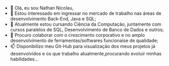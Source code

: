 - 👋 Olá, eu sou Nathan Nicolau,
- 👀 Estou interessado em ingressar no mercado de trabalho nas áreas de desenvolvimento Back-End, Java e SQL;
- 🌱 Atualmente estou cursando Ciência da Computação, juntamente com cursos paralelos de SQL, Desenvolvimento de Banco de Dados e outros;
- 💞️ Procuro colaborar com o crescimento corporativo e no amplo desenvolvimento de ferramentas/softwares funcionaise de qualidade;
- 📫 Disponibilizo meu Git-Hub para visualização dos meus projetos já desenvolvidos e os que trabalho atualmente,procurando evoluir minhas habilidades...

<!---
Nathan-Nicolau/Nathan-Nicolau is a ✨ special ✨ repository because its `README.md` (this file) appears on your GitHub profile.
You can click the Preview link to take a look at your changes.
--->
